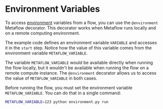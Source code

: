 # Environment Variables

To access [environment](https://docs.metaflow.org/api/step-decorators/environment) variables from a flow, you can use the `@environment` Metaflow decorator. This decorator works when Metaflow runs locally and on a remote computing environment.

The example code defines an environment variable `VARIABLE` and accesses it in the `start` step. Notice how the value of this variable comes from the environment variable `METAFLOW_VARIABLE`.

The variable `METAFLOW_VARIABLE` would be available directly when running the flow locally, but it wouldn't be available when running the flow on a remote compute instance. The `@environment` decorator allows us to access the value of `METAFLOW_VARIABLE` in both cases.

Before running the flow, you must set the environment variable `METAFLOW_VARIABLE`. You can do that in a single command:

```bash
METAFLOW_VARIABLE=123 python environment.py run
```